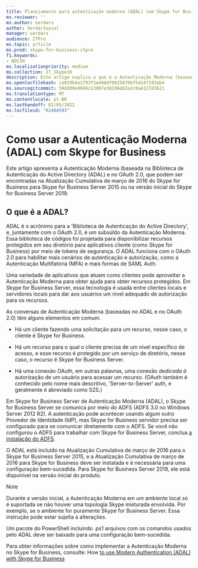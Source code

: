 ```yaml
---
title: Planejamento para autenticação moderna (ADAL) com Skype for Business
ms.reviewer: ''
ms.author: serdars
author: SerdarSoysal
manager: serdars
audience: ITPro
ms.topic: article
ms.prod: skype-for-business-itpro
f1.keywords:
- NOCSH
ms.localizationpriority: medium
ms.collection: IT_Skype16
description: Este artigo explica o que é a Autenticação Moderna (baseada na Biblioteca de Autenticação do Active Directory (ADAL) e OAuth 2.0.
ms.openlocfilehash: ca029b4a1f93f5e498df902587bb754247193ab4
ms.sourcegitcommit: 59d209ed669c13807e38196dd2a2c0a4127d3621
ms.translationtype: MT
ms.contentlocale: pt-BR
ms.lasthandoff: 02/05/2022
ms.locfileid: "62404593"
---
```

# <a name="how-to-use-modern-authentication-adal-with-skype-for-business"></a>Como usar a Autenticação Moderna (ADAL) com Skype for Business
 
Este artigo apresenta a Autenticação Moderna (baseada na Biblioteca de Autenticação do Active Directory (ADAL) e no OAuth 2.0, que podem ser encontradas na Atualização Cumulativa de março de 2016 do Skype for Business para Skype for Business Server 2015 ou na versão inicial do Skype for Business Server 2019.
  
## <a name="what-is-adal"></a>O que é a ADAL?

ADAL é o acrônimo para a 'Biblioteca de Autenticação do Active Directory', e, juntamente com o OAuth 2.0, é um subsúldo da Autenticação Moderna. Essa biblioteca de códigos foi projetada para disponibilizar recursos protegidos em seu diretório para aplicativos cliente (como Skype for Business) por meio de tokens de segurança. O ADAL funciona com o OAuth 2.0 para habilitar mais cenários de autenticação e autorização, como a Autenticação Multifatória (MFA) e mais formas de SAML Auth.
  
Uma variedade de aplicativos que atuam como clientes pode aproveitar a Autenticação Moderna para obter ajuda para obter recursos protegidos. Em Skype for Business Server, essa tecnologia é usada entre clientes locais e servidores locais para dar aos usuários um nível adequado de autorização para os recursos.
  
As conversas de Autenticação Moderna (baseadas no ADAL e no OAuth 2.0) têm alguns elementos em comum.
  
- Há um cliente fazendo uma solicitação para um recurso, nesse caso, o cliente é Skype for Business.
    
- Há um recurso para o qual o cliente precisa de um nível específico de acesso, e esse recurso é protegido por um serviço de diretório, nesse caso, o recurso é Skype for Business Server.
    
- Há uma conexão OAuth, em outras palavras, uma conexão  *dedicada à*  autorização de um usuário para acessar um recurso. (OAuth também é conhecido pelo nome mais descritivo, 'Server-to-Server' auth, e geralmente é abreviado como S2S.)
    
Em Skype for Business Server de Autenticação Moderna (ADAL), o Skype for Business Server se comunica por meio do ADFS (ADFS 3.0 no Windows Server 2012 R2). A autenticação pode acontecer usando algum outro Provedor de Identidade (IdP), mas Skype for Business servidor precisa ser configurado para se comunicar diretamente com o ADFS. Se você não configurou o ADFS para trabalhar com Skype for Business Server, conclua [a instalação do ADFS](/previous-versions/windows/it-pro/windows-server-2008-R2-and-2008/dd727938(v=ws.10)).
  
O ADAL está incluído na Atualização Cumulativa de março de 2016 para o Skype for Business Server 2015, e a Atualização Cumulativa de março de 2016 para Skype for Business deve ser instalada e  é necessária para uma configuração bem-sucedida. Para Skype for Business Server 2019, ele está disponível na versão inicial do produto.
  
> [!NOTE]
> Durante a versão inicial, a Autenticação Moderna em um ambiente local só é suportada se não houver uma topologia Skype misturada envolvida. Por exemplo, se o ambiente for puramente Skype for Business Server. Essa instrução pode estar sujeita a alterações. 
  
Um pacote do PowerShell incluindo .ps1 arquivos com os comandos usados pelo ADAL deve ser baixado para uma configuração bem-sucedida.

Para obter informações sobre como implementar a Autenticação Moderna no Skype for Business, consulte: How [to use Modern Authentication (ADAL) with Skype for Business](/microsoft-365/enterprise/hybrid-modern-auth-overview)